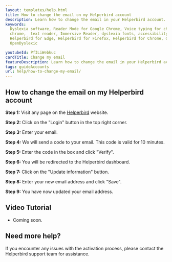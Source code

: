 ```yaml
---
layout: templates/help.html
title: How to change the email on my Helperbird account
description: Learn how to change the email in your Helperbird account.
keywords:
  Dyslexia software, Reader Mode for Google Chrome, Voice typing for chrome, Text to speech for
  chrome,  text reader, Immersive Reader, dyslexia fonts, accessibility software, dyslexia software,
  Helperbird for Edge, Helperbird for Firefox, Helperbird for Chrome, Opendyslexic for Chrome,
  OpenDyslexic

youtubeId: PfILiWebkuc
cardTitle: Change my email
featureDescription: Learn how to change the email in your Helperbird account.
tags: guideAccounts
url: help/how-to-change-my-email/
---
```




## How to change the email on my Helperbird account

**Step 1:** Visit any page on the [Helperbird](https://helperbird.com/pro) website.

**Step 2:** Click on the "Login" button in the top right corner.

**Step 3:** Enter your email.

**Step 4:** We will send a code to your email. This code is valid for 10 minutes.

**Step 5:** Enter the code in the box and click "Verify".

**Step 6:** You will be redirected to the Helperbird dashboard.

**Step 7:** Click on the "Update information" button.

**Step 8:** Enter your new email address and click "Save".

**Step 9:** You have now updated your email address.




## Video Tutorial

- Coming soon.


## Need more help?

If you encounter any issues with the activation process, please contact the Helperbird support team for assistance.
